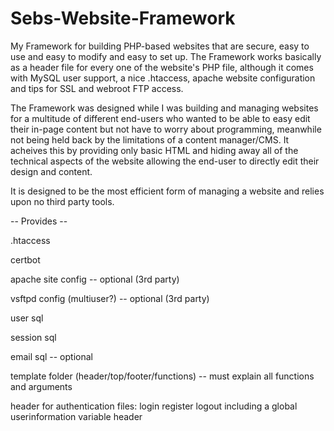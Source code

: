 # Sebs-Website-Framework
My Framework for building PHP-based websites that are secure, easy to use and easy to modify and easy to set up.
The Framework works basically as a header file for every one of the website's PHP file, although it comes with MySQL user support, a nice .htaccess, apache website configuration and tips for SSL and webroot FTP access.

The Framework was designed while I was building and managing websites for a multitude of different end-users who wanted to be able to easy edit their in-page content but not have to worry about programming, meanwhile not being held back by the limitations of a content manager/CMS. It acheives this by providing only basic HTML and hiding away all of the technical aspects of the website allowing the end-user to directly edit their design and content.

It is designed to be the most efficient form of managing a website and relies upon no third party tools.

-- Provides --

.htaccess

certbot

apache site config -- optional (3rd party)

vsftpd config (multiuser?) -- optional (3rd party)

user sql

session sql

email sql -- optional

template folder (header/top/footer/functions) -- must explain all functions and arguments

header for authentication files:
login
register
logout
including a global userinformation variable header
